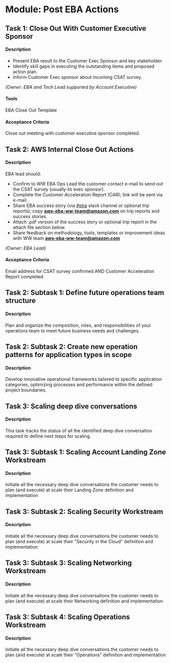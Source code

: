 
# Module: Post EBA Actions
## Task 1: Close Out With Customer Executive Sponsor
#### Description
* Present EBA result to the Customer Exec Sponsor and key stakeholder. 
* Identify skill gaps in executing the outstanding items and proposed action plan.
* Inform Customer Exec sponsor about incoming CSAT survey.

*(Owner: EBA and Tech Lead supported by Account Executive)*
#### Tools
EBA Close Out Template
#### Acceptance Criteria
Close out meeting with customer executive sponsor completed.
## Task 2: AWS Internal Close Out Actions
#### Description
EBA lead should:
* Confirm to WW EBA Ops Lead the customer contact e-mail to send out the CSAT survey (usually its exec sponsor).
* Complete the Customer Acceleration Report (CAR); link will be sent via e-mail.
* Share EBA success story (via [#eba](https://amzn-aws.slack.com/archives/C01828H9W6R) slack channel or optional trip reports); copy **aws-eba-ww-team@amazon.com** on trip reports and success stories.
* Attach .pdf version of the success story or optional trip report in the attach file section below.
* Share feedback on methodology, tools, templates or improvement ideas with WW team **aws-eba-ww-team@amazon.com**

*(Owner: EBA Lead)*
#### Acceptance Criteria
Email address for CSAT survey confirmed AND Customer Acceleration Report completed.
## Task 2: Subtask 1: Define future operations team structure
#### Description
Plan and organize the composition, roles, and responsibilities of your operations team to meet future business needs and challenges.
## Task 2: Subtask 2: Create new operation patterns for application types in scope
#### Description
Develop innovative operational frameworks tailored to specific application categories, optimizing processes and performance within the defined project boundaries.
## Task 3: Scaling deep dive conversations
#### Description
This task tracks the status of all the identified deep dive conversation required to define next steps for scaling.
## Task 3: Subtask 1: Scaling Account Landing Zone Workstream
#### Description
Initiate all the necessary deep dive conversations the customer needs to plan (and execute) at scale their Landing Zone definition and implementation
## Task 3: Subtask 2: Scaling Security Workstream
#### Description
Initiate all the necessary deep dive conversations the customer needs to plan (and execute) at scale their "Security in the  Cloud" definition and implementation
## Task 3: Subtask 3: Scaling Networking Workstream
#### Description
Initiate all the necessary deep dive conversations the customer needs to plan (and execute) at scale their Networking definition and implementation
## Task 3: Subtask 4: Scaling Operations Workstream
#### Description
Initiate all the necessary deep dive conversations the customer needs to plan (and execute) at scale their "Operations" definition and implementation